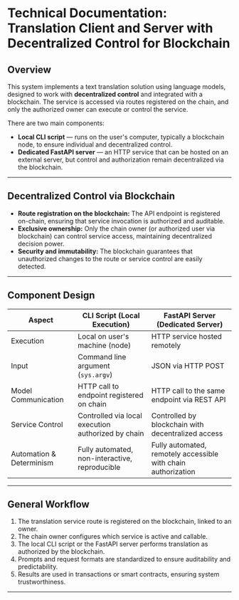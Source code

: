 # Technical Documentation: Translation Client and Server with Decentralized Control for Blockchain

## Overview

This system implements a text translation solution using language models, designed to work with **decentralized control** and integrated with a blockchain. The service is accessed via routes registered on the chain, and only the authorized owner can execute or control the service.

There are two main components:

- **Local CLI script** — runs on the user's computer, typically a blockchain node, to ensure individual and decentralized control.
- **Dedicated FastAPI server** — an HTTP service that can be hosted on an external server, but control and authorization remain decentralized via the blockchain.

---

## Decentralized Control via Blockchain

- **Route registration on the blockchain:** The API endpoint is registered on-chain, ensuring that service invocation is authorized and auditable.
- **Exclusive ownership:** Only the chain owner (or authorized user via blockchain) can control service access, maintaining decentralized decision power.
- **Security and immutability:** The blockchain guarantees that unauthorized changes to the route or service control are easily detected.

---

## Component Design

| Aspect                   | CLI Script (Local Execution)               | FastAPI Server (Dedicated Server)               |
|--------------------------|--------------------------------------------|------------------------------------------------|
| Execution                | Local on user's machine (node)              | HTTP service hosted remotely                      |
| Input                    | Command line argument (`sys.argv`)          | JSON via HTTP POST                                |
| Model Communication      | HTTP call to endpoint registered on chain  | HTTP call to the same endpoint via REST API      |
| Service Control          | Controlled via local execution authorized by chain | Controlled by blockchain with decentralized access |
| Automation & Determinism | Fully automated, non-interactive, reproducible | Fully automated, remotely accessible with chain authorization |

---

## General Workflow

1. The translation service route is registered on the blockchain, linked to an owner.
2. The chain owner configures which service is active and callable.
3. The local CLI script or the FastAPI server performs translation as authorized by the blockchain.
4. Prompts and request formats are standardized to ensure auditability and predictability.
5. Results are used in transactions or smart contracts, ensuring system trustworthiness.

---
